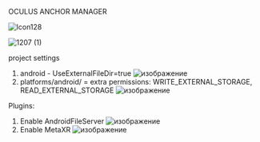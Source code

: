 OCULUS ANCHOR MANAGER

![Icon128](https://github.com/user-attachments/assets/284f833f-29f6-4085-8a6d-987bd90d3d15)



![1207 (1)](https://github.com/user-attachments/assets/5f417ac8-fa51-497a-9534-5a97184c1858)

project settings

1. android - UseExternalFileDir=true 
![изображение](https://github.com/user-attachments/assets/0e182084-1b04-4405-9863-13affe84eab2)
2. platforms/android/ = extra permissions: WRITE_EXTERNAL_STORAGE, READ_EXTERNAL_STORAGE ![изображение](https://github.com/user-attachments/assets/35ce264c-40ce-4b30-b4fa-c6691d2ec675)


Plugins:
1. Enable AndroidFileServer ![изображение](https://github.com/user-attachments/assets/929182fc-5603-4177-8207-d79da766efba)
2. Enable MetaXR ![изображение](https://github.com/user-attachments/assets/bccc6c7e-9d93-4fdf-9938-bd31626ed09d)
